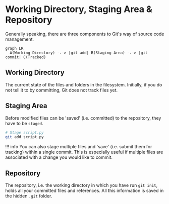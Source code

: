 # Working Directory, Staging Area & Repository

Generally speaking, there are three components to Git's way of source code management.

```mermaid
graph LR
  A(Working Directory) -.-> |git add| B(Staging Area) -.-> |git commit| C(Tracked)
```

## Working Directory

The current state of the files and folders in the filesystem. Initially, if you do not tell it to by committing, Git does not track files yet.

## Staging Area 

Before modified files can be 'saved' (i.e. committed) to the repository, they have to be `staged`.

```bash
# Stage script.py
git add script.py
```

!!! info
    You can also stage multiple files and 'save' (i.e. submit them for tracking) within a single commit. This is especially useful if multiple files are associated with a change you would like to commit.

## Repository

The repository, i.e. the working directory in which you have run `git init`, holds all your committed files and references. All this information is saved in the hidden `.git` folder.
